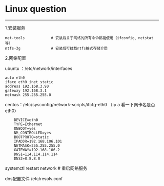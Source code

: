 # Linux  question

---

1.安装服务

```
net-tools            # 安装后关于网络的所有命令都能使用（ifconfig、netstat等）
ntfs-3g              # 安装后可挂载ntfs格式存储介质
```

2.网络配置

ubuntu ：/etc/network/interfaces

```
auto eth0
iface eth0 inet static       
address 192.168.3.90
gateway 192.168.3.1
netmask 255.255.255.0
```



centos：/etc/sysconfig/network-scripts/ifcfg-eth0  （ip a 看一下网卡名是否eth0）

```
    DEVICE=eth0
    TYPE=Ethernet
    ONBOOT=yes
    NM_CONTROLLED=yes
    BOOTPROTO=static
    IPADDR=192.168.106.101
    NETMASK=255.255.255.0
    GATEWAY=192.168.106.2
    DNS1=114.114.114.114
    DNS2=8.8.8.8
```



systemctl restart network  # 重启网络服务

dns配置文件 /etc/resolv.conf

